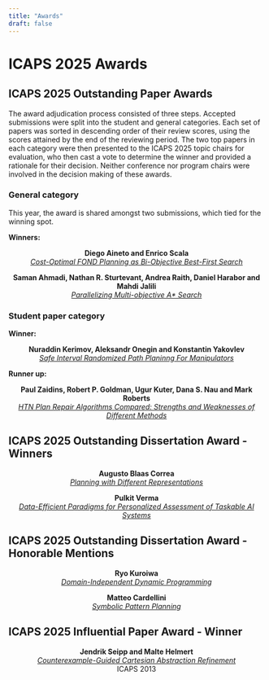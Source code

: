 ```yaml
---
title: "Awards"
draft: false
---
```


# ICAPS 2025 Awards

## ICAPS 2025 Outstanding Paper Awards

The award adjudication process consisted of three steps. Accepted submissions were split into the student and general categories. Each set of papers was sorted in descending order of their review scores, using the scores attained by the end of the reviewing period. The two top papers in each category were then presented to the ICAPS 2025 topic chairs for evaluation, who then cast a vote to determine the winner and provided a rationale for their decision. Neither conference nor program chairs were involved in the decision making of these awards.

### General category

This year, the award is shared amongst two submissions, which tied for the winning spot.

**Winners:**

<center>

**Diego Aineto and Enrico Scala**  
*[Cost-Optimal FOND Planning as Bi-Objective Best-First Search](https://ojs.aaai.org/index.php/ICAPS/article/view/36110)*

**Saman Ahmadi, Nathan R. Sturtevant, Andrea Raith, Daniel Harabor and Mahdi Jalili**  
*[Parallelizing Multi-objective A* Search](https://ojs.aaai.org/index.php/ICAPS/article/view/36109)*

</center>

### Student paper category

**Winner:**

<center>

**Nuraddin Kerimov, Aleksandr Onegin and Konstantin Yakovlev**  
*[Safe Interval Randomized Path Planinng For Manipulators](https://ojs.aaai.org/index.php/ICAPS/article/view/36120)*
</center>

**Runner up:**

<center>

**Paul Zaidins, Robert P. Goldman, Ugur Kuter, Dana S. Nau and Mark Roberts**  
*[HTN Plan Repair Algorithms Compared: Strengths and Weaknesses of Different Methods](https://ojs.aaai.org/index.php/ICAPS/article/view/36131)*
</center>



## ICAPS 2025 Outstanding Dissertation Award - Winners

<center>

**Augusto Blaas Correa**  
*[Planning with Different Representations](https://ai.dmi.unibas.ch/papers/correa-phd2024.pdf)*

**Pulkit Verma**  
*[Data-Efficient Paradigms for Personalized Assessment of Taskable AI Systems](https://pulkitverma.net/assets/pdf/Pulkit_Verma_PhD_Thesis.pdf)*
</center>

## ICAPS 2025 Outstanding Dissertation Award - Honorable Mentions

<center>


**Ryo Kuroiwa**  
*[Domain-Independent Dynamic Programming](https://tidel.mie.utoronto.ca/pubs/Theses/Kuroiwa_Ryo_20249_PhD_thesis.pdf)*

**Matteo Cardellini**  
*[Symbolic Pattern Planning](https://iris.polito.it/retrieve/7457dcbd-afff-4439-8d34-8236a1b01d44/T2%2520%25281%2529.pdf)*

</center>

## ICAPS 2025 Influential Paper Award - Winner

<center>

**Jendrik Seipp and Malte Helmert**  
*[Counterexample-Guided Cartesian Abstraction Refinement](https://doi.org/10.1609/icaps.v23i1.13605)*  
ICAPS 2013  
</center>  


